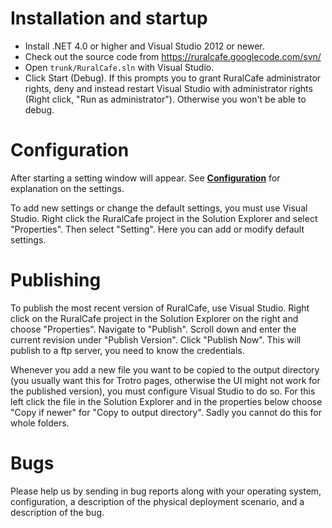 # Installation and startup #

  * Install .NET 4.0 or higher and Visual Studio 2012 or newer.
  * Check out the source code from https://ruralcafe.googlecode.com/svn/
  * Open `trunk/RuralCafe.sln` with Visual Studio.
  * Click Start (Debug). If this prompts you to grant RuralCafe administrator rights, deny and instead restart Visual Studio with administrator rights (Right click, "Run as administrator"). Otherwise you won't be able to debug.

# Configuration #

After starting a setting window will appear. See **[Configuration](Configuration.md)** for explanation on the settings.

To add new settings or change the default settings, you must use Visual Studio. Right click the RuralCafe project in the Solution Explorer and select "Properties". Then select "Setting". Here you can add or modify default settings.

# Publishing #

To publish the most recent version of RuralCafe, use Visual Studio. Right click on the RuralCafe project in the Solution Explorer on the right and choose "Properties". Navigate to "Publish". Scroll down and enter the current revision under "Publish Version". Click "Publish Now". This will publish to a ftp server, you need to know the credentials.

Whenever you add a new file you want to be copied to the output directory (you usually want this for Trotro pages, otherwise the UI might not work for the published version), you must configure Visual Studio to do so. For this left click the file in the Solution Explorer and in the properties below choose "Copy if newer" for "Copy to output directory". Sadly you cannot do this for whole folders.

# Bugs #

Please help us by sending in bug reports along with your operating system, configuration, a description of the physical deployment scenario, and a description of the bug.